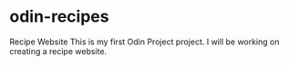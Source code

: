 # odin-recipes
Recipe Website
This is my first Odin Project project.
I will be working on creating a recipe website. 